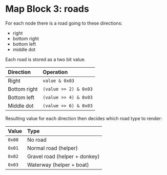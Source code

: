 # Map Block 3: roads

For each node there is a road going to these directions:

- right
- bottom right
- bottom left
- middle dot

Each road is stored as a two bit value.

Direction    | Operation
:------------|:---------
Right        | `value & 0x03`
Bottom right | `(value >> 2) & 0x03`
Bottom left  | `(value >> 4) & 0x03`
Middle dot   | `(value >> 6) & 0x03`

Resulting value for each direction then decides which road type to render:

Value | Type
:-----|:----
`0x00`| No road
`0x01`| Normal road (helper)
`0x02`| Gravel road (helper + donkey)
`0x03`| Waterway (helper + boat)

